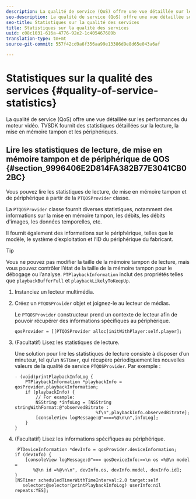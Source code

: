 ```yaml
---
description: La qualité de service (QoS) offre une vue détaillée sur les performances du moteur vidéo. TVSDK fournit des statistiques détaillées sur la lecture, la mise en mémoire tampon et les périphériques.
seo-description: La qualité de service (QoS) offre une vue détaillée sur les performances du moteur vidéo. TVSDK fournit des statistiques détaillées sur la lecture, la mise en mémoire tampon et les périphériques.
seo-title: Statistiques sur la qualité des services
title: Statistiques sur la qualité des services
uuid: c08c1031-616a-4776-92e2-1c405467689b
translation-type: tm+mt
source-git-commit: 557f42cd9a6f356aa99e13386d9e8d65e043a6af

---
```



# Statistiques sur la qualité des services {#quality-of-service-statistics}

La qualité de service (QoS) offre une vue détaillée sur les performances du moteur vidéo. TVSDK fournit des statistiques détaillées sur la lecture, la mise en mémoire tampon et les périphériques.

## Lire les statistiques de lecture, de mise en mémoire tampon et de périphérique de QOS {#section_9996406E2D814FA382B77E3041CB02BC}

Vous pouvez lire les statistiques de lecture, de mise en mémoire tampon et de périphérique à partir de la `PTQOSProvider` classe.

La `PTQOSProvider` classe fournit diverses statistiques, notamment des informations sur la mise en mémoire tampon, les débits, les débits d&#39;images, les données temporelles, etc.

Il fournit également des informations sur le périphérique, telles que le modèle, le système d’exploitation et l’ID du périphérique du fabricant.

>[!TIP]
>
>Vous ne pouvez pas modifier la taille de la mémoire tampon de lecture, mais vous pouvez contrôler l’état de la taille de la mémoire tampon pour le débogage ou l’analyse. `PTPlaybackInformation` inclut des propriétés telles que `playbackBufferFull` et `playbackLikelyToKeepUp`.

1. Instanciez un lecteur multimédia.
1. Créez un `PTQOSProvider` objet et joignez-le au lecteur de médias.

   Le `PTQOSProvider` constructeur prend un contexte de lecteur afin de pouvoir récupérer des informations spécifiques au périphérique.

   ```
   qosProvider = [[PTQOSProvider alloc]initWithPlayer:self.player]; 
   ```

1. (Facultatif) Lisez les statistiques de lecture.

   Une solution pour lire les statistiques de lecture consiste à disposer d’un minuteur, tel qu’un `NSTimer`, qui récupère périodiquement les nouvelles valeurs de la qualité de service `PTQOSProvider`. Par exemple :

   ```
   - (void)printPlaybackInfoLog { 
       PTPlaybackInformation *playbackInfo = qosProvider.playbackInformation;  
       if (playbackInfo) { 
           // For example: 
           NSString *infoLog = [NSString stringWithFormat:@"observedBitrate :  
                                  %f\n",playbackInfo.observedBitrate]; 
           [consoleView logMessage:@"====%@\n\n",infoLog]; 
       } 
   }
   ```

1. (Facultatif) Lisez les informations spécifiques au périphérique.

   ```
    PTDeviceInformation *devInfo = qosProvider.deviceInformation; 
   if (devInfo) { 
       [consoleView logMessage:@"=== qosDeviceInfo:==\n os =%@\n model =  
          %@\n id =%@\n\n", devInfo.os, devInfo.model, devInfo.id]; 
   } 
   [NSTimer scheduledTimerWithTimeInterval:2.0 target:self  
      selector:@selector(printPlaybackInfoLog) userInfo:nil repeats:YES];
   ```
